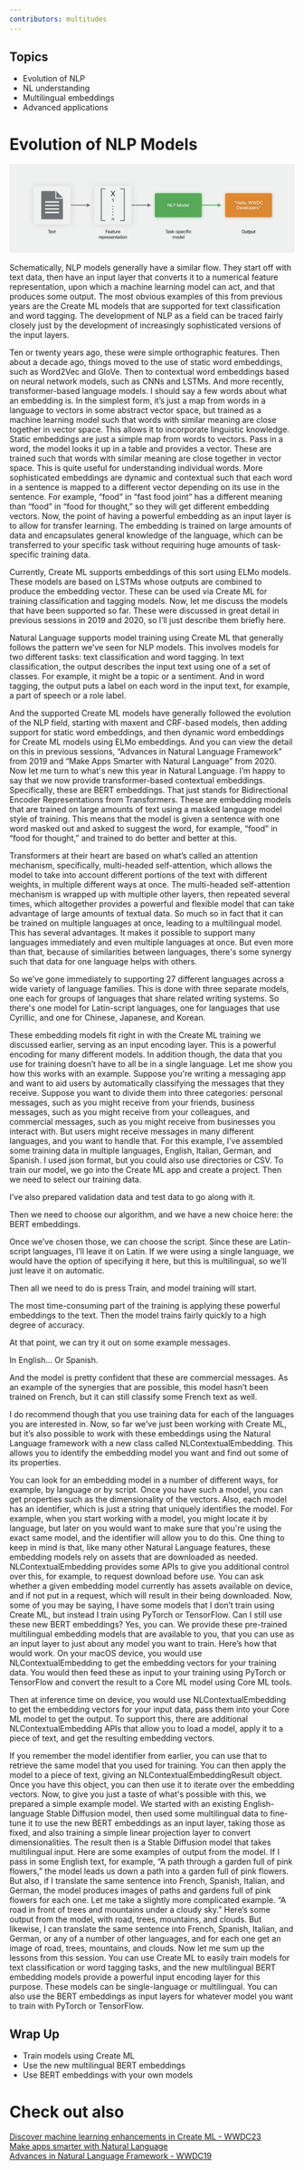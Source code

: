 ```yaml
---
contributors: multitudes
---
```


## Topics

- Evolution of NLP
- NL understanding
- Multilingual embeddings
- Advanced applications

# Evolution of NLP Models

![NLP Models][NLPModels]  

[NLPModels]: ../../../images/notes/wwdc23/10042/NLPModels.jpg

Schematically, NLP models generally have a similar flow. They start off with text data, then have an input layer that converts it to a numerical feature representation, upon which a machine learning model can act, and that produces some output. The most obvious examples of this from previous years are the Create ML models that are supported for text classification and word tagging. The development of NLP as a field can be traced fairly closely just by the development of increasingly sophisticated versions of the input layers.

Ten or twenty years ago, these were simple orthographic features. Then about a decade ago, things moved to the use of static word embeddings, such as Word2Vec and GloVe. Then to contextual word embeddings based on neural network models, such as CNNs and LSTMs. And more recently, transformer-based language models. I should say a few words about what an embedding is. In the simplest form, it’s just a map from words in a language to vectors in some abstract vector space, but trained as a machine learning model such that words with similar meaning are close together in vector space. This allows it to incorporate linguistic knowledge. Static embeddings are just a simple map from words to vectors. Pass in a word, the model looks it up in a table and provides a vector. These are trained such that words with similar meaning are close together in vector space. This is quite useful for understanding individual words. More sophisticated embeddings are dynamic and contextual such that each word in a sentence is mapped to a different vector depending on its use in the sentence. For example, “food” in “fast food joint” has a different meaning than “food” in “food for thought,” so they will get different embedding vectors. Now, the point of having a powerful embedding as an input layer is to allow for transfer learning. The embedding is trained on large amounts of data and encapsulates general knowledge of the language, which can be transferred to your specific task without requiring huge amounts of task-specific training data.

Currently, Create ML supports embeddings of this sort using ELMo models. These models are based on LSTMs whose outputs are combined to produce the embedding vector. These can be used via Create ML for training classification and tagging models. Now, let me discuss the models that have been supported so far. These were discussed in great detail in previous sessions in 2019 and 2020, so I’ll just describe them briefly here.

Natural Language supports model training using Create ML that generally follows the pattern we’ve seen for NLP models. This involves models for two different tasks: text classification and word tagging. In text classification, the output describes the input text using one of a set of classes. For example, it might be a topic or a sentiment. And in word tagging, the output puts a label on each word in the input text, for example, a part of speech or a role label.

And the supported Create ML models have generally followed the evolution of the NLP field, starting with maxent and CRF-based models, then adding support for static word embeddings, and then dynamic word embeddings for Create ML models using ELMo embeddings. And you can view the detail on this in previous sessions, “Advances in Natural Language Framework” from 2019 and “Make Apps Smarter with Natural Language” from 2020. Now let me turn to what's new this year in Natural Language. I’m happy to say that we now provide transformer-based contextual embeddings. Specifically, these are BERT embeddings. That just stands for Bidirectional Encoder Representations from Transformers. These are embedding models that are trained on large amounts of text using a masked language model style of training. This means that the model is given a sentence with one word masked out and asked to suggest the word, for example, “food” in “food for thought,” and trained to do better and better at this.

Transformers at their heart are based on what’s called an attention mechanism, specifically, multi-headed self-attention, which allows the model to take into account different portions of the text with different weights, in multiple different ways at once. The multi-headed self-attention mechanism is wrapped up with multiple other layers, then repeated several times, which altogether provides a powerful and flexible model that can take advantage of large amounts of textual data. So much so in fact that it can be trained on multiple languages at once, leading to a multilingual model. This has several advantages. It makes it possible to support many languages immediately and even multiple languages at once. But even more than that, because of similarities between languages, there's some synergy such that data for one language helps with others.

So we’ve gone immediately to supporting 27 different languages across a wide variety of language families. This is done with three separate models, one each for groups of languages that share related writing systems. So there's one model for Latin-script languages, one for languages that use Cyrillic, and one for Chinese, Japanese, and Korean.

These embedding models fit right in with the Create ML training we discussed earlier, serving as an input encoding layer. This is a powerful encoding for many different models. In addition though, the data that you use for training doesn’t have to all be in a single language. Let me show you how this works with an example. Suppose you're writing a messaging app and want to aid users by automatically classifying the messages that they receive. Suppose you want to divide them into three categories: personal messages, such as you might receive from your friends, business messages, such as you might receive from your colleagues, and commercial messages, such as you might receive from businesses you interact with. But users might receive messages in many different languages, and you want to handle that. For this example, I’ve assembled some training data in multiple languages, English, Italian, German, and Spanish. I used json format, but you could also use directories or CSV. To train our model, we go into the Create ML app and create a project. Then we need to select our training data.

I’ve also prepared validation data and test data to go along with it.

Then we need to choose our algorithm, and we have a new choice here: the BERT embeddings.

Once we’ve chosen those, we can choose the script. Since these are Latin-script languages, I’ll leave it on Latin. If we were using a single language, we would have the option of specifying it here, but this is multilingual, so we’ll just leave it on automatic.

Then all we need to do is press Train, and model training will start.

The most time-consuming part of the training is applying these powerful embeddings to the text. Then the model trains fairly quickly to a high degree of accuracy.

At that point, we can try it out on some example messages.

In English… Or Spanish.

And the model is pretty confident that these are commercial messages. As an example of the synergies that are possible, this model hasn’t been trained on French, but it can still classify some French text as well.

I do recommend though that you use training data for each of the languages you are interested in. Now, so far we’ve just been working with Create ML, but it’s also possible to work with these embeddings using the Natural Language framework with a new class called NLContextualEmbedding. This allows you to identify the embedding model you want and find out some of its properties.

You can look for an embedding model in a number of different ways, for example, by language or by script. Once you have such a model, you can get properties such as the dimensionality of the vectors. Also, each model has an identifier, which is just a string that uniquely identifies the model. For example, when you start working with a model, you might locate it by language, but later on you would want to make sure that you're using the exact same model, and the identifier will allow you to do this. One thing to keep in mind is that, like many other Natural Language features, these embedding models rely on assets that are downloaded as needed. NLContextualEmbedding provides some APIs to give you additional control over this, for example, to request download before use. You can ask whether a given embedding model currently has assets available on device, and if not put in a request, which will result in their being downloaded. Now, some of you may be saying, I have some models that I don’t train using Create ML, but instead I train using PyTorch or TensorFlow. Can I still use these new BERT embeddings? Yes, you can. We provide these pre-trained multilingual embedding models that are available to you, that you can use as an input layer to just about any model you want to train. Here’s how that would work. On your macOS device, you would use NLContextualEmbedding to get the embedding vectors for your training data. You would then feed these as input to your training using PyTorch or TensorFlow and convert the result to a Core ML model using Core ML tools.

Then at inference time on device, you would use NLContextualEmbedding to get the embedding vectors for your input data, pass them into your Core ML model to get the output. To support this, there are additional NLContextualEmbedding APIs that allow you to load a model, apply it to a piece of text, and get the resulting embedding vectors.

If you remember the model identifier from earlier, you can use that to retrieve the same model that you used for training. You can then apply the model to a piece of text, giving an NLContextualEmbeddingResult object. Once you have this object, you can then use it to iterate over the embedding vectors. Now, to give you just a taste of what's possible with this, we prepared a simple example model. We started with an existing English-language Stable Diffusion model, then used some multilingual data to fine-tune it to use the new BERT embeddings as an input layer, taking those as fixed, and also training a simple linear projection layer to convert dimensionalities. The result then is a Stable Diffusion model that takes multilingual input. Here are some examples of output from the model. If I pass in some English text, for example, “A path through a garden full of pink flowers,” the model leads us down a path into a garden full of pink flowers. But also, if I translate the same sentence into French, Spanish, Italian, and German, the model produces images of paths and gardens full of pink flowers for each one. Let me take a slightly more complicated example. “A road in front of trees and mountains under a cloudy sky.” Here’s some output from the model, with road, trees, mountains, and clouds. But likewise, I can translate the same sentence into French, Spanish, Italian, and German, or any of a number of other languages, and for each one get an image of road, trees, mountains, and clouds. Now let me sum up the lessons from this session. You can use Create ML to easily train models for text classification or word tagging tasks, and the new multilingual BERT embedding models provide a powerful input encoding layer for this purpose. These models can be single-language or multilingual. You can also use the BERT embeddings as input layers for whatever model you want to train with PyTorch or TensorFlow.

## Wrap Up

- Train models using Create ML
- Use the new multilingual BERT embeddings
- Use BERT embeddings with your own models

# Check out also 
[Discover machine learning enhancements in Create ML - WWDC23](https://developer.apple.com/videos/play/wwdc2023/10044)  
[Make apps smarter with Natural Language](https://developer.apple.com/videos/play/wwdc2020/10657)  
[Advances in Natural Language Framework -  WWDC19](https://developer.apple.com/videos/play/wwdc2019/232)  

